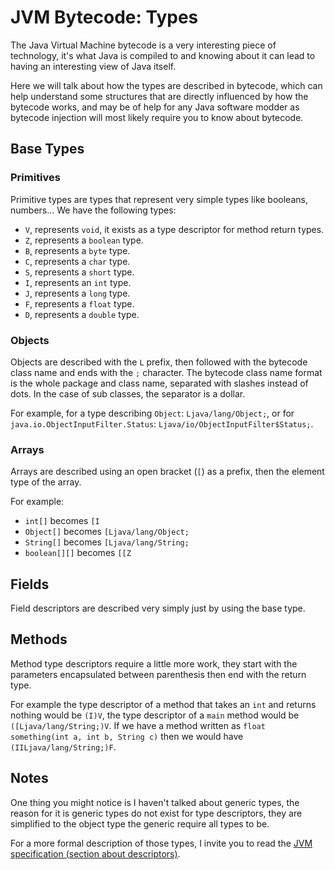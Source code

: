 # JVM Bytecode: Types

<!--description:Introduction to how types are represented in the Java Virtual Machine bytecode.-->

The Java Virtual Machine bytecode is a very interesting piece of technology,
it's what Java is compiled to and knowing about it can lead to having an interesting view of Java itself.

Here we will talk about how the types are described in bytecode, which can help understand
some structures that are directly influenced by how the bytecode works,
and may be of help for any Java software modder as bytecode injection will most likely require you to know
about bytecode.

## Base Types

### Primitives

Primitive types are types that represent very simple types like booleans, numbers...
We have the following types:

- `V`, represents `void`, it exists as a type descriptor for method return types.
- `Z`, represents a `boolean` type.
- `B`, represents a `byte` type.
- `C`, represents a `char` type.
- `S`, represents a `short` type.
- `I`, represents an `int` type.
- `J`, represents a `long` type.
- `F`, represents a `float` type.
- `D`, represents a `double` type.

### Objects

Objects are described with the `L` prefix, then followed with the bytecode class name and ends with the `;` character.
The bytecode class name format is the whole package and class name, separated with slashes instead of dots.
In the case of sub classes, the separator is a dollar.

For example, for a type describing `Object`: `Ljava/lang/Object;`,
or for `java.io.ObjectInputFilter.Status`: `Ljava/io/ObjectInputFilter$Status;`.

### Arrays

Arrays are described using an open bracket (`[`) as a prefix, then the element type of the array.

For example:
 - `int[]` becomes `[I`
 - `Object[]` becomes `[Ljava/lang/Object;`
 - `String[]` becomes `[Ljava/lang/String;`
 - `boolean[][]` becomes `[[Z`

## Fields

Field descriptors are described very simply just by using the base type.

## Methods

Method type descriptors require a little more work,
they start with the parameters encapsulated between parenthesis then end with the return type.

For example the type descriptor of a method that takes an `int` and returns nothing would be `(I)V`,
the type descriptor of a `main` method would be `([Ljava/lang/String;)V`.
If we have a method written as `float something(int a, int b, String c)` then we would have `(IILjava/lang/String;)F`.

## Notes

One thing you might notice is I haven't talked about generic types,
the reason for it is generic types do not exist for type descriptors,
they are simplified to the object type the generic require all types to be.

For a more formal description of those types, I invite you to read
the [JVM specification (section about descriptors)](https://docs.oracle.com/javase/specs/jvms/se7/html/jvms-4.html#jvms-4.3).
